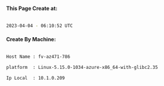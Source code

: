 
   
#### This Page Create at:

```bash

2023-04-04 - 06:10:52 UTC

```

#### Create By Machine:

```bash

Host Name : fv-az471-786

platform  : Linux-5.15.0-1034-azure-x86_64-with-glibc2.35

Ip Local  : 10.1.0.209

```

